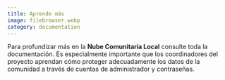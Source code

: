 ```yaml
---
title: Aprende más
image: filebrowser.webp
category: documentation
---
```


Para profundizar más en la **Nube Comunitaria Local** consulte toda la documentación. Es especialmente importante que los coordinadores del proyecto aprendan cómo proteger adecuadamente los datos de la comunidad a través de cuentas de administrador y contraseñas.

<app-button :color="true" localurl=":8086/all/https://docs.earthdefenderstoolkit.com/device-usage/bundled-applications/file-management" text="Lea documentación"></app-button>
